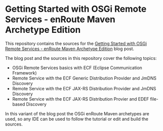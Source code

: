 # Getting Started with OSGi Remote Services - enRoute Maven Archetype Edition
This repository contains the sources for the [Getting Started with OSGi Remote Services - enRoute Maven Archetype Edition](http://blog.vogella.com/?p=8093) blog post.

The blog post and the sources in this repository cover the following topics:
- OSGi Remote Services basics with ECF (Eclipse Communication Framework)
- Remote Service with the ECF Generic Distribution Provider and JmDNS Discovery
- Remote Service with the ECF JAX-RS Distribution Provider and JmDNS Discovery
- Remote Service with the ECF JAX-RS Distribution Provier and EDEF file-based Discovery

In this variant of the blog post the OSGi enRoute Maven archetypes are used, so any IDE can be used to follow the tutorial or edit and build the sources.